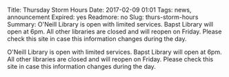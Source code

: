 Title: Thursday Storm Hours
Date: 2017-02-09 01:01 
Tags: news, announcement
Expired: yes 
Readmore: no
Slug: thurs-storm-hours
Summary: O'Neill Library is open with limited services.  Bapst Library will open at 6pm.  All other libraries are closed and will reopen on Friday. Please check this site in case this information changes during the day.

O'Neill Library is open with limited services.  Bapst Library will open at 6pm.  All other libraries are closed and will reopen on Friday. Please check this site in case this information changes during the day.